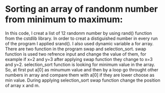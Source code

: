 # Sorting an array of randonm number from minimum to maximum:
In this code, I creat a list of 12 randonm number by using rand() function from the cstdlib library. In order to creat a distiguished number in every run of the program I applied srand().
I also used dynamic variable a for array. 
There are two function in the program swap and selection_sort.
swap function is used two refrence input and change the value of them, for example if x=2 and y=3 after applying swap function they change to x=3 and y=2.
selection_sort function is looking for minimum value in the array. So, at first put a[0] as minumum value and then by a loop go throught other numbers in array and compare them with a[0] if they are lower choose as min value.
During applying selection_sort swap function change the position of array x and m.
